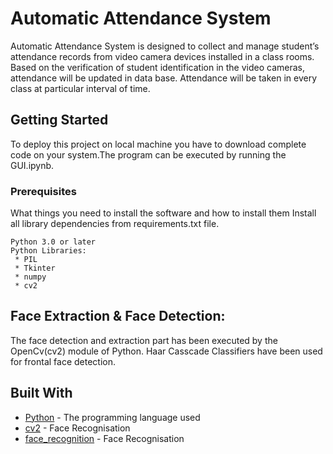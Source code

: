 # Automatic Attendance System

Automatic Attendance System is designed to collect and manage student’s attendance records from video camera devices installed in a class rooms. Based on the verification of student identification in the video cameras, attendance will be updated in data base. Attendance will be taken in every class at particular interval of time.

## Getting Started

To deploy this project on local machine you have to download complete code on your system.The program can be executed by running the GUI.ipynb.

### Prerequisites

What things you need to install the software and how to install them
Install all library dependencies from requirements.txt file.

```
Python 3.0 or later
Python Libraries:
 * PIL
 * Tkinter
 * numpy
 * cv2
```

## Face Extraction & Face Detection:
The face detection and extraction part has been executed by the OpenCv(cv2) module of Python. Haar Casscade Classifiers have been used for 
frontal face detection.

## Built With

 * [Python](https://www.python.org/) - The programming language used
 * [cv2](https://docs.opencv.org/3.0-beta/doc/py_tutorials/py_gui/py_image_display/py_image_display.html) - Face Recognisation
 * [face_recognition](https://pypi.python.org/pypi/face_recognition) - Face Recognisation
